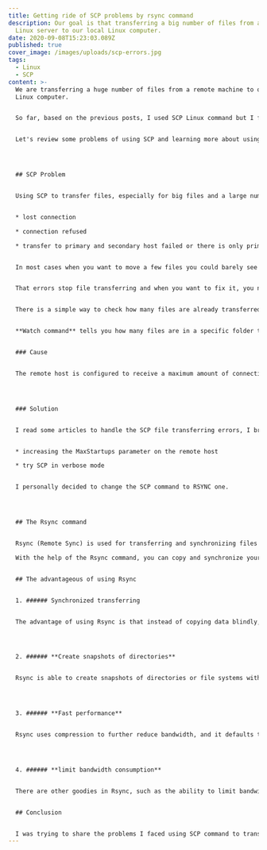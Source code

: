 ```yaml
---
title: Getting ride of SCP problems by rsync command
description: Our goal is that transferring a big number of files from a remote
  Linux server to our local Linux computer.
date: 2020-09-08T15:23:03.089Z
published: true
cover_image: /images/uploads/scp-errors.jpg
tags:
  - Linux
  - SCP
content: >-
  We are transferring a huge number of files from a remote machine to our local
  Linux computer.


  So far, based on the previous posts, I used SCP Linux command but I faced a wide range of difficulties, I'll explain it in detail on this article. I found another useful Linux command for transferring files that can help us to move files easier and much faster than SCP command.


  Let's review some problems of using SCP and learning more about using the "Rsync" command as a good alternative for SCP.




  ## SCP Problem


  Using SCP to transfer files, especially for big files and a large number of files from a remote Linux server to another remote server or a local computer, can be cumbersome and annoying. Because of facing these similar following annoying errors in the filetransfer_log while using SCP to transfer files :


  * lost connection

  * connection refused

  * transfer to primary and secondary host failed or there is only primary and transfer to it failed


  In most cases when you want to move a few files you could barely see that errors but for several SCP commands and moving a huge number of files, it is pretty common to face that errors.


  That errors stop file transferring and when you want to fix it, you need to run it again, in this case, SCP try to copy files from scratch regardless of the files are already transferred or not, to make sure all files will be transferred, That's why I think SCP is not efficient, at all. 


  There is a simple way to check how many files are already transferred, though.


  **Watch command** tells you how many files are in a specific folder to make sure how many files are already transferred. (you can take a look at [**watch** Linux command post](https://linuxize.com/post/linux-watch-command/))


  ### Cause


  The remote host is configured to receive a maximum amount of connections that SSH can handle. This limit is too low for the number of appliances that are concurrently sending data.




  ### Solution


  I read some articles to handle the SCP file transferring errors, I briefly explain the solutions:


  * increasing the MaxStartups parameter on the remote host 

  * try SCP in verbose mode


  I personally decided to change the SCP command to RSYNC one.




  ## The Rsync command


  Rsync (Remote Sync) is used for transferring and synchronizing files and directories remotely as well as locally in Linux systems. 

  With the help of the Rsync command, you can copy and synchronize your data remotely and locally across directories, across disks and networks, perform data backups and mirroring between two Linux machines. To learn more about Rsync command and how to use it, please review [Rsync command post](https://maryambafandkar.me/moving-files-using-rsync-command).


  ## The advantageous of using Rsync


  1. ###### Synchronized transferring


  The advantage of using Rsync is that instead of copying data blindly, it compares the source and the destination files. In this case, you don't need to worry about **"connection lost error"** because *Rsync can handle synchronizing between host and destination files*. 




  2. ###### **Create snapshots of directories**


  Rsync is able to create snapshots of directories or file systems without requiring that all of the data be synchronized during every pass. 




  3. ###### **Fast performance**


  Rsync uses compression to further reduce bandwidth, and it defaults to using SSH on most Linux systems for security. As a result, a simple Rsync command is much faster than SCP and performs more work than you might think.




  4. ###### **limit bandwidth consumption** 


  There are other goodies in Rsync, such as the ability to limit bandwidth consumption during transfers to reduce the impact on network connections, or the ability to use fuzzy matching to determine if a file has a twin or version with a different name or checksum on the target, and thus can be used as the basis of a rolling checksum transfer, and other elements that only serve to increase this utility's usefulness.


  ## Conclusion


  I was trying to share the problems I faced using SCP command to transfer files and also offer the solutions I found. I hope you found this post helpful.
---
```


